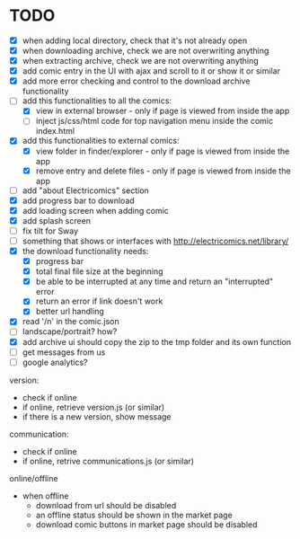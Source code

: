 # TODO

* [x] when adding local directory, check that it's not already open
* [x] when downloading archive, check we are not overwriting anything
* [x] when extracting archive, check we are not overwriting anything
* [x] add comic entry in the UI with ajax and scroll to it or show it or similar
* [x] add more error checking and control to the download archive functionality
* [ ] add this functionalities to all the comics:
  * [x] view in external browser - only if page is viewed from inside the app
  * [ ] inject js/css/html code for top navigation menu inside the comic index.html
* [x] add this functionalities to external comics:
  * [x] view folder in finder/explorer - only if page is viewed from inside the app
  * [x] remove entry and delete files - only if page is viewed from inside the app
* [ ] add "about Electricomics" section
* [x] add progress bar to download
* [x] add loading screen when adding comic
* [x] add splash screen
* [ ] fix tilt for Sway
* [ ] something that shows or interfaces with http://electricomics.net/library/
* [x] the download functionality needs:
  * [x] progress bar
  * [x] total final file size at the beginning
  * [x] be able to be interrupted at any time and return an "interrupted" error
  * [x] return an error if link doesn't work
  * [x] better url handling
* [x] read '/n' in the comic.json
* [ ] landscape/portrait? how?
* [x] add archive ui should copy the zip to the tmp folder and its own function
* [ ] get messages from us
* [ ] google analytics?

version:
* check if online
* if online, retrieve version.js (or similar)
* if there is a new version, show message

communication:
* check if online
* if online, retrive communications.js (or similar)

online/offline
* when offline
  * download from url should be disabled
  * an offline status should be shown in the market page
  * download comic buttons in market page should be disabled
